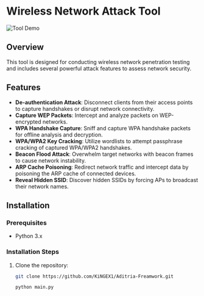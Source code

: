 # Wireless Network Attack Tool

![Tool Demo](https://ibb.co/qygSmYM)

## Overview

This tool is designed for conducting wireless network penetration testing and includes several powerful attack features to assess network security.

## Features

- **De-authentication Attack**: Disconnect clients from their access points to capture handshakes or disrupt network connectivity.
- **Capture WEP Packets**: Intercept and analyze packets on WEP-encrypted networks.
- **WPA Handshake Capture**: Sniff and capture WPA handshake packets for offline analysis and decryption.
- **WPA/WPA2 Key Cracking**: Utilize wordlists to attempt passphrase cracking of captured WPA/WPA2 handshakes.
- **Beacon Flood Attack**: Overwhelm target networks with beacon frames to cause network instability.
- **ARP Cache Poisoning**: Redirect network traffic and intercept data by poisoning the ARP cache of connected devices.
- **Reveal Hidden SSID**: Discover hidden SSIDs by forcing APs to broadcast their network names.

## Installation

### Prerequisites

- Python 3.x

### Installation Steps

1. Clone the repository:
   ```bash
   git clone https://github.com/KiNGEX1/Aditria-Freamwork.git

   python main.py

